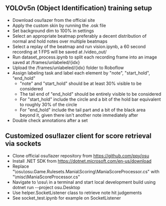 
## YOLOv5n (Object Identification) training setup

- Download osu!lazer from the official site
- Apply the custom skin by running the .osk file
- Set background dim to 100% in settings
- Select an appropriate beatmap preferably a decent distribution of normal and hold notes over multiple beatmaps
- Select a replay of the beatmap and run vision.ipynb, a 60 second recording at 1 FPS will be saved at /video_out/
- Run dataset_process.ipynb to split each recording frame into an image saved at /frames/unlabeled/{idx}
- Upload the /frames/unlabeled/{idx} folder to Roboflow
- Assign labeling task and label each element by "note", "start_hold", "end_hold"
  - "note" and "start_hold" should be at least 30% visible to be considered
  - The tail end of "end_hold" should be entirely visible to be considered
  - For "start_hold" include the circle and a bit of the hold bar equivalent to roughly 30% of the circle
  - For "end_hold" include the tail part and a bit of the black area beyond it, given there isn't another note immediately after
- Double check annotations after a set

## Customized osu!lazer client for score retrieval via sockets
- Clone official osu!lazer repository from https://github.com/ppy/osu
- Install .NET SDK from https://dotnet.microsoft.com/en-us/download
- Replace "\osu\osu.Game.Rulesets.Mania\Scoring\ManiaScoreProcessor.cs" with "\misc\ManiaScoreProcessor.cs"
- Navigate to \osu\ in a terminal and start local development build using dotnet run --project osu.Desktop
- Use helper.SocketListener class to retrieve note hit judgements
- See socket_test.ipynb for example on SocketListener

